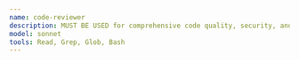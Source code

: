```yaml
---
name: code-reviewer
description: MUST BE USED for comprehensive code quality, security, and performance reviews before commits. Use PROACTIVELY to identify bugs, security vulnerabilities (OWASP Top 10), and performance bottlenecks. Specializes in multi-language code analysis and architectural validation.
model: sonnet
tools: Read, Grep, Glob, Bash
---
```

